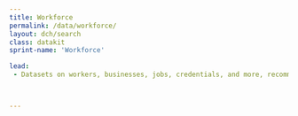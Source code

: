 ```yaml
---
title: Workforce
permalink: /data/workforce/
layout: dch/search
class: datakit
sprint-name: 'Workforce'

lead:
 - Datasets on workers, businesses, jobs, credentials, and more, recommended by government experts for solving key workforce challenges.



---
```

